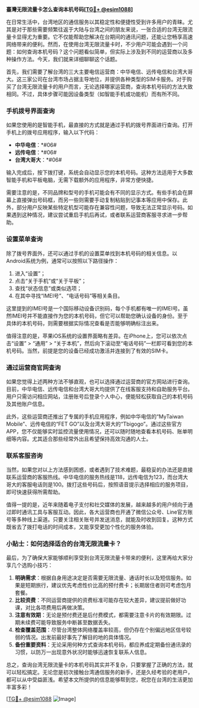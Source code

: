 **臺灣无限流量卡怎么查询本机号码[[TG💪+ @esim1088](https://t.me/s/esim1088)]**

在日常生活中，台湾地区的通信服务以其稳定性和便捷性受到许多用户的青睐。尤其是对于那些需要频繁往返于大陆与台湾之间的朋友来说，一张合适的台湾无限流量卡显得尤为重要。它不仅能帮助您解决在台期间的通讯问题，还能让您畅享高速网络带来的便利。然而，在使用台湾无限流量卡时，不少用户可能会遇到一个问题：如何查询本机号码？这个问题看似简单，但实际上涉及到不同的运营商以及多种操作方法。今天，我们就来详细聊聊这个话题。

首先，我们需要了解台湾的三大主要电信运营商：中华电信、远传电信和台湾大哥大。这三家公司在台湾市场占据主导地位，并提供各种类型的SIM卡服务。对于购买了台湾无限流量卡的用户而言，无论选择哪家运营商，查询本机号码的方法大致相同。不过，具体步骤可能因设备类型（如智能手机或功能机）而有所不同。

### 手机拨号界面查询

如果您使用的是智能手机，最直接的方式就是通过手机的拨号界面进行查询。打开手机上的拨号应用程序，输入以下代码：

- **中华电信**：*#06#
- **远传电信**：*#06#
- **台湾大哥大**：*#06#

输入完成后，按下拨打键，系统会自动显示您的本机号码。这种方法适用于大多数智能手机和平板电脑，无需下载额外的应用程序，非常方便快捷。

需要注意的是，不同品牌和型号的手机可能会有不同的显示方式。有些手机会在屏幕上直接弹出号码框，而另一些则需要手动复制粘贴到记事本等应用中保存。此外，部分用户反映某些特定机型可能存在兼容性问题，导致无法正常显示号码。如果遇到这种情况，建议尝试重启手机后再试，或者联系运营商客服寻求进一步帮助。

### 设置菜单查询

除了拨号界面外，还可以通过手机的设置菜单找到本机号码的相关信息。以Android系统为例，通常可以按照以下路径操作：

1. 进入“设置”；
2. 点击“关于手机”或“关于平板”；
3. 查找“状态信息”或类似选项；
4. 在其中寻找“IMEI号”、“电话号码”等相关条目。

这里提到的IMEI号是一个国际移动设备识别码，每个手机都有唯一的IMEI号。虽然IMEI号并不能直接作为您的本机号码，但它可以帮助您确认设备的身份。至于具体的本机号码，则需要根据实际情况查看是否能够明确标注出来。

值得注意的是，苹果iOS系统的设置界面略有差异。在iPhone上，您可以依次点击“设置” > “通用” > “关于本机”，然后向下滚动至“电话号码”一栏即可看到您的本机号码。当然，前提是您的设备已经成功激活并连接到了有效的SIM卡。

### 通过运营商官网查询

如果您觉得上述两种方法不够直观，也可以选择通过运营商的官方网站进行查询。目前，中华电信、远传电信和台湾大哥大均提供了在线客服支持和自助服务平台。用户只需访问相应网站，注册账号后登录个人中心，便能轻松获取自己的本机号码及其他账户信息。

此外，这些运营商还推出了专属的手机应用程序，例如中华电信的“MyTaiwan Mobile”、远传电信的“FET GO”以及台湾大哥大的“Tbigogo”。通过这些官方APP，您不仅能够实时监控流量使用情况，还可以随时随地查看本机号码、账单明细等内容。尤其适合那些经常外出且希望保持高效沟通的人士。

### 联系客服咨询

当然，如果您对以上方法感到困惑，或者遇到了技术难题，最稳妥的办法还是直接联系运营商的客服热线。中华电信的服务热线是118，远传电信为123，而台湾大哥大的客服电话则是100。拨打这些号码后，按照语音提示选择相应的服务项目，即可快速获得所需帮助。

值得一提的是，近年来随着电子支付和社交媒体的发展，越来越多的用户倾向于通过即时通讯工具与客服互动。因此，各大运营商也开通了微信公众号、Line官方账号等多种线上渠道。只要关注相关账号并发送消息，就能及时收到回复。这种方式既省去了拨打电话的时间成本，又能享受更加个性化的服务体验。

### 小贴士：如何选择适合的台湾无限流量卡？

最后，为了确保大家能够顺利享受到台湾无限流量卡带来的便利，这里再给大家分享几个选购小技巧：

1. **明确需求**：根据自身用途决定是否需要无限流量、通话时长以及短信服务。如果是短期旅行，建议优先考虑性价比高的预付费卡；长期居住者则可考虑包月套餐。
2. **比较资费**：不同运营商提供的资费标准可能存在较大差异，建议提前做好功课，对比各项费用后再做决策。
3. **注意有效期**：无论是预付费还是后付费模式，都需要注意卡片的有效期限。过期未续费可能导致服务中断甚至数据丢失。
4. **检查覆盖范围**：尽管台湾整体网络覆盖率较高，但仍存在个别偏远地区信号较弱的情况。出发前最好事先了解目的地的具体情况。
5. **备份重要资料**：无论采用何种方式查询本机号码，都应养成定期备份通讯录的习惯，以防万一出现意外状况时能够迅速恢复联系人信息。

总之，查询台湾无限流量卡的本机号码其实并不复杂，只要掌握了正确的方法，就可以轻松搞定。无论您是初次接触台湾通信服务的新手，还是久经考验的老用户，都可以从中受益匪浅。希望本文所提供的信息能够帮到您，祝您在台湾的生活更加丰富多彩！

[[TG💪+ @esim1088](https://t.me/s/esim1088) ![Image](https://i.postimg.cc/4NQfJmqS/Snipaste-2025-05-13-00-14-12.png)]